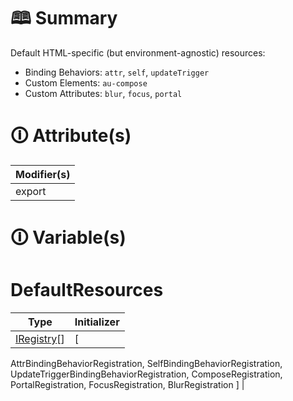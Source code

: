 # &#128366; Summary

Default HTML-specific (but environment-agnostic) resources:
- Binding Behaviors: `attr`, `self`, `updateTrigger`
- Custom Elements: `au-compose`
- Custom Attributes: `blur`, `focus`, `portal`

# &#128712; Attribute(s)

| Modifier(s)                            |
|----------------------------------------|
| export |

# &#128712; Variable(s)

# DefaultResources

| Type                        | Initializer                       |
|-----------------------------|-----------------------------------|
| [IRegistry](https://hamedfathi.gitbook.io/aurelia-2-doc-api/kernel/interface/di/iregistry)[] | [
AttrBindingBehaviorRegistration,
SelfBindingBehaviorRegistration,
UpdateTriggerBindingBehaviorRegistration,
ComposeRegistration,
PortalRegistration,
FocusRegistration,
BlurRegistration
] |